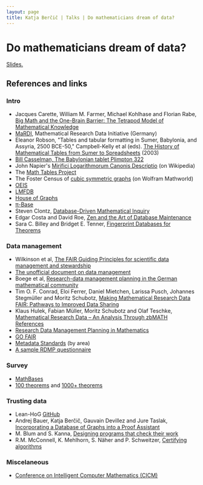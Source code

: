 ```yaml
---
layout: page
title: Katja Berčič | Talks | Do mathematicians dream of data?
---
```


# Do mathematicians dream of data?

<a href="/download/Do-mathematicians-dream-of-data">Slides.</a>

## References and links

### Intro

* Jacques Carette, William M. Farmer, Michael Kohlhase and Florian Rabe, [Big Math and the One-Brain Barrier: The Tetrapod Model of Mathematical Knowledge](https://link.springer.com/article/10.1007/s00283-020-10006-0)
* [MaRDI](https://portal.mardi4nfdi.de/), Mathematical Research Data Initiative (Germany)
* Eleanor Robson, "Tables and tabular formatting in Sumer, Babylonia, and Assyria, 2500 BCE-50," Campbell-Kelly et al (eds). [The History of Mathematical Tables from Sumer to Spreadsheets](https://academic.oup.com/book/4975) (2003)
* [Bill Casselman, The Babylonian tablet Plimpton 322](https://personal.math.ubc.ca/~cass/courses/m446-03/pl322/pl322.html)
* John Napier's [Mirifici Logarithmorum Canonis Descriptio](https://en.wikipedia.org/wiki/Mirifici_Logarithmorum_Canonis_Descriptio) (on Wikipedia)
* The [Math Tables Project](https://www.nist.gov/mathematics-statistics/prehistory-math-tables-project)
* The Foster Census of [cubic symmetric graphs](https://mathworld.wolfram.com/CubicSymmetricGraph.html) (on Wolfram Mathworld)
* [OEIS](https://oeis.org/)
* [LMFDB](https://www.lmfdb.org/)
* [House of Graphs](https://houseofgraphs.org/)
* [π-Base](https://topology.pi-base.org/)
* Steven Clontz, [Database-Driven Mathematical Inquiry](https://arxiv.org/abs/2404.05778)
* Edgar Costa and David Roe, [Zen and the Art of Database Maintenance](https://math.mit.edu/~edgarc/files/papers/Costa,%20Roe%20-%20Zen%20and%20the%20Art%20of%20Database%20Maintenance.pdf)
* Sara C. Billey and Bridget E. Tenner, [Fingerprint Databases for Theorems](https://www.ams.org/notices/201308/rnoti-p1034.pdf)

### Data management

* Wilkinson et al, [The FAIR Guiding Principles for scientific data management and stewardship](https://www.nature.com/articles/sdata201618)
* [The unofficial document on data management](https://mathematics.library.cornell.edu/databases/)
* Boege et al, [Research-data management planning in the German mathematical community](https://ems.press/journals/mag/articles/12474488)
* Tim O. F. Conrad, Eloi Ferrer, Daniel Mietchen, Larissa Pusch, Johannes Stegmüller and Moritz Schubotz, [Making Mathematical Research Data FAIR: Pathways to Improved Data Sharing](https://www.nature.com/articles/s41597-024-03480-0)
* Klaus Hulek, Fabian Müller, Moritz Schubotz and Olaf Teschke, [Mathematical Research Data – An Analysis Through zbMATH References](https://ems.press/journals/mag/articles/16432)
* [Research Data Management Planning in Mathematics](https://zenodo.org/records/10018246/files/MaRDI_RDM_WhitePaper.pdf)
* [GO FAIR](https://www.go-fair.org/fair-principles/)
* [Metadata Standards](https://rdamsc.bath.ac.uk/) (by area)
* [A sample RDMP questionnaire](https://www.aamu.edu/research-economic-development/research-compliance/_documents/rdmp-template.pdf)

### Survey

* [MathBases](https://mathbases.org)
* [100 theorems](www.cs.ru.nl/~freek/100/) and [1000+ theorems](https://1000-plus.github.io)

### Trusting data

* Lean-HoG [GitHub](https://github.com/katjabercic/Lean-HoG/)
* Andrej Bauer, Katja Berčič, Gauvain Devillez and Jure Taslak, [Incorporating a Database of Graphs into a Proof Assistant](https://link.springer.com/chapter/10.1007/978-3-031-66997-2_9)
* M. Blum and S. Kanna, [Designing programs that check their work](https://dl.acm.org/doi/abs/10.1145/73007.73015)
* R.M. McConnell, K. Mehlhorn, S. Näher and P. Schweitzer, [Certifying algorithms](https://www.sciencedirect.com/science/article/abs/pii/S1574013710000560)


### Miscelaneous

* [Conference on Intelligent Computer Mathematics (CICM)](https://cicm-conference.org/cicm.php)








